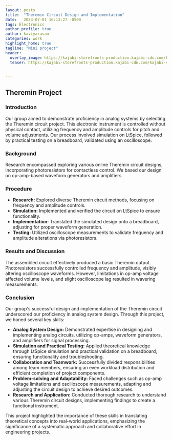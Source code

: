 ```yaml
---
layout: posts
title:  "Theremin Circuit Design and Implementation"
date:   2023-07-01 16:13:27 -0500
tags: Electronics
author_profile: true
author: kaviyarasan
categories: work
highlight_home: true
tagline: "Mini project"
header:
  overlay_image: https://kajabi-storefronts-production.kajabi-cdn.com/kajabi-storefronts-production/blogs/21727/images/nx4RQXkhSEGgIHFZIBDC_How-Scientists-View-Quantum-Physics_QBS_Featured.webp
  teaser: https://kajabi-storefronts-production.kajabi-cdn.com/kajabi-storefronts-production/blogs/21727/images/nx4RQXkhSEGgIHFZIBDC_How-Scientists-View-Quantum-Physics_QBS_Featured.webp
  
  
---
```

## Theremin Project

### Introduction
Our group aimed to demonstrate proficiency in analog systems by selecting the Theremin circuit project. This electronic instrument is controlled without physical contact, utilizing frequency and amplitude controls for pitch and volume adjustments. Our process involved simulation on LtSpice, followed by practical testing on a breadboard, validated using an oscilloscope.

### Background
Research encompassed exploring various online Theremin circuit designs, incorporating photoresistors for contactless control. We based our design on op-amp-based waveform generators and amplifiers.

### Procedure
- **Research:** Explored diverse Theremin circuit methods, focusing on frequency and amplitude controls.
- **Simulation:** Implemented and verified the circuit on LtSpice to ensure functionality.
- **Implementation:** Translated the simulated design onto a breadboard, adjusting for proper waveform generation.
- **Testing:** Utilized oscilloscope measurements to validate frequency and amplitude alterations via photoresistors.

### Results and Discussion
The assembled circuit effectively produced a basic Theremin output. Photoresistors successfully controlled frequency and amplitude, visibly altering oscilloscope waveforms. However, limitations in op-amp voltage affected volume levels, and slight oscilloscope lag resulted in wavering measurements.

### Conclusion
Our group's successful design and implementation of the Theremin circuit underscored our proficiency in analog system design. Through this project, we honed several key skills:

- **Analog System Design:** Demonstrated expertise in designing and implementing analog circuits, utilizing op-amps, waveform generators, and amplifiers for signal processing.
- **Simulation and Practical Testing:** Applied theoretical knowledge through LtSpice simulation and practical validation on a breadboard, ensuring functionality and troubleshooting.
- **Collaboration and Teamwork:** Successfully divided responsibilities among team members, ensuring an even workload distribution and efficient completion of project components.
- **Problem-solving and Adaptability:** Faced challenges such as op-amp voltage limitations and oscilloscope measurements, adapting and adjusting the circuit design to achieve desired outcomes.
- **Research and Application:** Conducted thorough research to understand various Theremin circuit designs, implementing findings to create a functional instrument.

This project highlighted the importance of these skills in translating theoretical concepts into real-world applications, emphasizing the significance of a systematic approach and collaborative effort in engineering projects.
